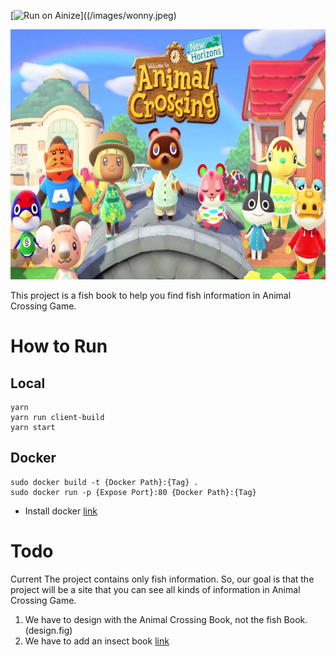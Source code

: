 
[![Run on Ainize](https://www.ainize.ai/static/images/run_on_ainize_button.svg)]((/images/wonny.jpeg) 

<img src=/images/animal_crossing.jpg width="1000px" height="400px">


This project is a fish book to help you find fish information in Animal Crossing Game.

# How to Run

## Local
```
yarn
yarn run client-build
yarn start
```

## Docker
```
sudo docker build -t {Docker Path}:{Tag} .
sudo docker run -p {Expose Port}:80 {Docker Path}:{Tag}
```

- Install docker [link](https://blog.cosmosfarm.com/archives/248/%EC%9A%B0%EB%B6%84%ED%88%AC-18-04-%EB%8F%84%EC%BB%A4-docker-%EC%84%A4%EC%B9%98-%EB%B0%A9%EB%B2%95/)

# Todo
Current The project contains only fish information. So, our goal is that the project will be a site that you can see all kinds of information in Animal Crossing Game.
1. We have to design with the Animal Crossing Book, not the fish Book. (design.fig)
2. We have to add an insect book [link](https://docs.google.com/spreadsheets/u/1/d/1oJGO78ou4hJFj2gBYSo-WFaKmaUmItTSlh3AuTxBewc/htmlview?usp=sharing#')
